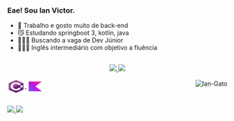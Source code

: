 ### Eae! Sou Ian Victor.

- 👾 Trabalho e gosto muito de back-end
- 😼 Estudando springboot 3, kotlin, java
- 🤷🏼‍♂️ Buscando a vaga de Dev Júnior
- 🤦🏽‍♂️ Inglês intermediário com objetivo a fluência

##
          
<div align="center" >
  <a href="https://github.com/IanVictorAndrade/IanVictorAndrade">
  <img height="140em" src="https://github-readme-stats.vercel.app/api?username=IanVictorAndrade&show_icons=true&theme=radical"/>
  <img  height="140em"  src="https://github-readme-stats.vercel.app/api/top-langs/?username=IanVictorAndrade&layout=compact&theme=radical" />
</div>

<div style="display: inline_block"><br>
  <img align="center" alt="Ian-C#" height="30" width="40" src="https://raw.githubusercontent.com/devicons/devicon/master/icons/csharp/csharp-original.svg">
  <img align="center" alt="Ian-C#" height="30" width="40" src="https://raw.githubusercontent.com/devicons/devicon/master/icons/kotlin/kotlin-original.svg">
  <img align="right" alt="Ian-Gato" height="200" src="https://media.tenor.com/DimzPZMypFcAAAAM/laptop.gif">
</div>


##

<div>
  <a href="https://www.linkedin.com/in/ian-victor-barbosa-de-andrade-86b86b243/"><img src="https://img.shields.io/badge/LinkedIn-0077B5?style=for-the-badge&logo=linkedin&logoColor=white" target="_blank"</a>
  <a href="https://gitlab.com/ianvict"><img src="https://img.shields.io/badge/GitLab-330F63?style=for-the-badge&logo=gitlab&logoColor=white" target="blank"</a>
</div>




